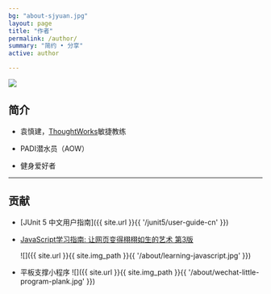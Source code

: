 ```yaml
---
bg: "about-sjyuan.jpg"
layout: page
title: "作者"
permalink: /author/
summary: "简约 • 分享"
active: author

---
```



<div class="header-sjyuan">
    <img src="{{ site.url }}{{ site.img_path }}{{ '/header-sjyuan.jpg' }}">
</div>

## 简介
- 袁慎建，[ThoughtWorks](https://thoughtworks.com/)敏捷教练

- PADI潜水员（AOW）

- 健身爱好者

---

## 贡献

- [JUnit 5 中文用户指南]({{ site.url }}{{ '/junit5/user-guide-cn' }})

- [JavaScript学习指南: 让网页变得栩栩如生的艺术 第3版](https://item.jd.com/12123997.html)

  ![]({{ site.url }}{{ site.img_path }}{{ '/about/learning-javascript.jpg' }})

- 平板支撑小程序
  ![]({{ site.url }}{{ site.img_path }}{{ '/about/wechat-little-program-plank.jpg' }})

